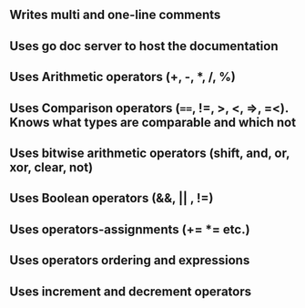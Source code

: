 ## Writes multi and one-line comments
## Uses go doc server to host the documentation
## Uses Arithmetic operators (+, -, *, /, %)
## Uses Сomparison operators (`==`, !=, >, <, =>, =<). Knows what types are comparable and which not
## Uses bitwise arithmetic operators (shift, and, or, xor, clear, not)
## Uses Boolean operators (&&, || , !=)
## Uses operators-assignments (+= *= etc.)
## Uses operators ordering and expressions
## Uses increment and decrement operators